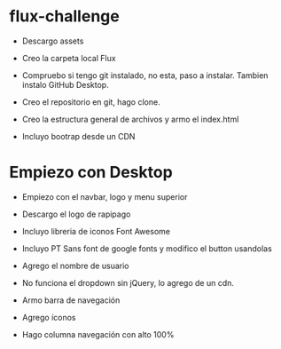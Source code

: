 # flux-challenge
- Descargo assets
- Creo la carpeta local Flux
- Compruebo si tengo git instalado, no esta, paso a instalar. Tambien instalo GitHub Desktop.
- Creo el repositorio en git, hago clone.

- Creo la estructura general de archivos y armo el index.html
- Incluyo bootrap desde un CDN

# Empiezo con Desktop
- Empiezo con el navbar, logo y menu superior
- Descargo el logo de rapipago
- Incluyo libreria de iconos Font Awesome
- Incluyo PT Sans font de google fonts y modifico el button usandolas
- Agrego el nombre de usuario
- No funciona el dropdown sin jQuery, lo agrego de un cdn.

- Armo barra de navegación
- Agrego íconos
- Hago columna navegación con alto 100%

